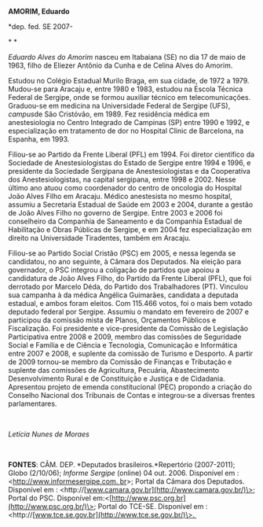 **AMORIM, Eduardo**

\*dep. fed. SE 2007-

* *

*Eduardo Alves do Amorim* nasceu em Itabaiana (SE) no dia 17 de maio de
1963, filho de Eliezer Antônio da Cunha e de Celina Alves do Amorim.

Estudou no Colégio Estadual Murilo Braga, em sua cidade, de 1972 a 1979.
Mudou-se para Aracaju e, entre 1980 e 1983, estudou na Escola Técnica
Federal de Sergipe, onde se formou auxiliar técnico em telecomunicações.
Graduou-se em medicina na Universidade Federal de Sergipe (UFS),
*campus*de São Cristóvão, em 1989. Fez residência médica em
anestesiologia no Centro Integrado de Campinas (SP) entre 1990 e 1992, e
especialização em tratamento de dor no Hospital Clinic de Barcelona, na
Espanha, em 1993.

Filiou-se ao Partido da Frente Liberal (PFL) em 1994. Foi diretor
científico da Sociedade de Anestesiologistas do Estado de Sergipe entre
1994 e 1996, e presidente da Sociedade Sergipana de Anestesiologistas e
da Cooperativa dos Anestesiologistas, na capital sergipana, entre 1998 e
2002. Nesse último ano atuou como coordenador do centro de oncologia do
Hospital João Alves Filho em Aracaju. Médico anestesista no mesmo
hospital, assumiu a Secretaria Estadual de Saúde em 2003 e 2004, durante
a gestão de João Alves Filho no governo de Sergipe. Entre 2003 e 2006
foi conselheiro da Companhia de Saneamento e da Companhia Estadual de
Habilitação e Obras Públicas de Sergipe, e em 2004 fez especialização em
direito na Universidade Tiradentes, também em Aracaju.

Filiou-se ao Partido Social Cristão (PSC) em 2005, e nessa legenda se
candidatou, no ano seguinte, à Câmara dos Deputados. Na eleição para
governador, o PSC integrou a coligação de partidos que apoiou a
candidatura de João Alves Filho, do Partido da Frente Liberal (PFL), que
foi derrotado por Marcelo Déda, do Partido dos Trabalhadores (PT).
Vinculou sua campanha à da médica Angélica Guimarães, candidata a
deputada estadual, e ambos foram eleitos. Com 115.466 votos, foi o mais
bem votado deputado federal por Sergipe. Assumiu o mandato em fevereiro
de 2007 e participou da comissão mista de Planos, Orçamentos Públicos e
Fiscalização. Foi presidente e vice-presidente da Comissão de Legislação
Participativa entre 2008 e 2009, membro das comissões de Seguridade
Social e Família e de Ciência e Tecnologia, Comunicação e Informática
entre 2007 e 2008, e suplente da comissão de Turismo e Desporto. A
partir de 2009 tornou-se membro da Comissão de Finanças e Tributação e
suplente das comissões de Agricultura, Pecuária, Abastecimento
Desenvolvimento Rural e de Constituição e Justiça e de Cidadania.
Apresentou projeto de emenda constitucional (PEC) propondo a criação do
Conselho Nacional dos Tribunais de Contas e integrou-se a diversas
frentes parlamentares.

 

*Letícia Nunes de Moraes*

 

**FONTES**: CÂM. DEP. *Deputados brasileiros.*Repertório (2007-2011);
Globo (2/10/06); *Informe Sergipe* (online) 04 out. 2006. Disponível em
: \<[http://www.informesergipe.com.
br](http://www.informesergipe.com.%20br/)\>; Portal da Câmara dos
Deputados. Disponível em :
\<http://[www.camara.gov.br](http://www.camara.gov.br/)\>; Portal do
PSC. Disponível em:\<[http://www.psc.org.br](http://www.psc.org.br/)\>;
Portal do TCE-SE. Disponível em :
\<http://[www.tce.se.gov.br](http://www.tce.se.gov.br/)\>. 

 

 

 

 
